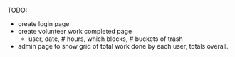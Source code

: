 TODO:
- create login page
- create volunteer work completed page
  - user, date, # hours, which blocks, # buckets of trash
- admin page to show grid of total work done by each user, totals overall.


